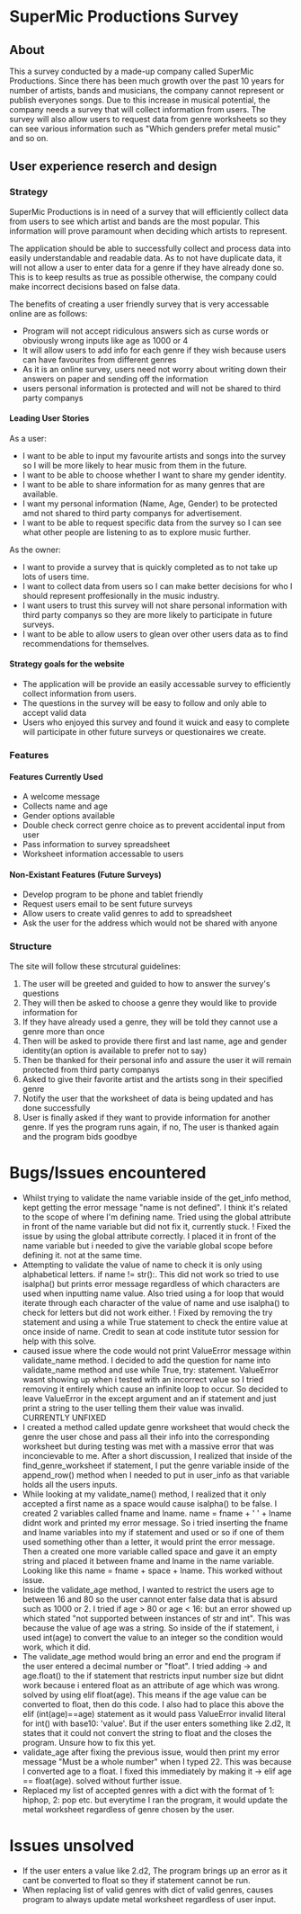 # SuperMic Productions Survey

## About

This a survey conducted by a made-up company called SuperMic Productions. Since there has been much growth over the past 10 years for number of artists, bands and musicians, the company cannot represent or publish everyones songs. Due to this increase in musical potential, the company needs a survey that will collect information from users. The survey will also allow users to request data from genre worksheets so they can see various information such as "Which genders prefer metal music" and so on.

## User experience reserch and design

### Strategy

SuperMic Productions is in need of a survey that will efficiently collect data from users to see which artist and bands are the most popular. This information will prove paramount when deciding which artists to represent.

The application should be able to successfully collect and process data into easily understandable and readable data. As to not have duplicate data, it will not allow a user to enter data for a genre if they have already done so. This is to keep results as true as possible otherwise, the company could make incorrect decisions based on false data. 

The benefits of creating a user friendly survey that is very accessable online are as follows:
- Program will not accept ridiculous answers sich as curse words or obviously wrong inputs like age as 1000 or 4
- It will allow users to add info for each genre if they wish because users can have favourites from different genres
- As it is an online survey, users need not worry about writing down their answers on paper and sending off the information
- users personal information is protected and will not be shared to third party companys

#### Leading User Stories

As a user:

- I want to be able to input my favourite artists and songs into the survey so I will be more likely to hear music from them in the future.
- I want to be able to choose whether I want to share my gender identity.
- I want to be able to share information for as many genres that are available.
- I want my personal information (Name, Age, Gender) to be protected amd not shared to third party companys for advertisement.
- I want to be able to request specific data from the survey so I can see what other people are listening to as to explore music further.

As the owner:

- I want to provide a survey that is quickly completed as to not take up lots of users time.
- I want to collect data from users so I can make better decisions for who I should represent proffesionally in the music industry.
- I want users to trust this survey will not share personal information with third party companys so they are more likely to participate in future surveys.
- I want to be able to allow users to glean over other users data as to find recommendations for themselves.

#### Strategy goals for the website

- The application will be provide an easily accessable survey to efficiently collect information from users.
- The questions in the survey will be easy to follow and only able to accept valid data
- Users who enjoyed this survey and found it wuick and easy to complete will participate in other future surveys or questionaires we create.

### Features

#### Features Currently Used

- A welcome message
- Collects name and age
- Gender options available
- Double check correct genre choice as to prevent accidental input from user
- Pass information to survey spreadsheet
- Worksheet information accessable to users

#### Non-Existant Features (Future Surveys)

- Develop program to be phone and tablet friendly
- Request users email to be sent future surveys
- Allow users to create valid genres to add to spreadsheet
- Ask the user for the address which would not be shared with anyone

### Structure

The site will follow these strcutural guidelines:

1. The user will be greeted and guided to how to answer the survey's questions
2. They will then be asked to choose a genre they would like to provide information for
3. If they have already used a genre, they will be told they cannot use a genre more than once
4. Then will be asked to provide there first and last name, age and gender identity(an option is available to prefer not to say)
5. Then be thanked for their personal info and assure the user it will remain protected from third party companys
6. Asked to give their favorite artist and the artists song in their specified genre
7. Notify the user that the worksheet of data is being updated and has done successfully
8. User is finally asked if they want to provide information for another genre. If yes the program runs again, if no, The user is thanked again and the program bids goodbye

# Bugs/Issues encountered 
- Whilst trying to validate the name variable inside of the get_info method, kept getting the error message "name is not defined". I think it's related to the scope of where I'm defining name. Tried using the global attribute in front of the name variable but did not fix it, currently stuck. ! Fixed the issue by using the global attribute correctly. I placed it in front of the name variable but i needed to give the variable global scope before defining it. not at the same time.
- Attempting to validate the value of name to check it is only using alphabetical letters. if name != str():. This did not work so tried to use isalpha() but prints error message regardless of which characters are used when inputting name value. Also tried using a for loop that would iterate through each character of the value of name and use isalpha() to check for letters but did not work either. ! Fixed by removing the try statement and using a while True statement to check the entire value at once inside of name. Credit to sean at code institute tutor session for help with this solve.
- caused issue where the code would not print ValueError message within validate_name method. I decided to add the question for name into validate_name method and use while True, try: statement. ValueError wasnt showing up when i tested with an incorrect value so I tried removing it entirely which cause an infinite loop to occur. So decided to leave ValueError in the except argument and an if statement and just print a string to the user telling them their value was invalid. CURRENTLY UNFIXED
- I created a method called update genre worksheet that would check the genre the user chose and pass all their info into the corresponding worksheet but during testing was met with a massive error that was inconcievable to me. After a short discussion, I realized that inside of the find_genre_worksheet if statement, I put the genre variable inside of the append_row() method when I needed to put in user_info as that variable holds all the users inputs.
- While looking at my validate_name() method, I realized that it only accepted a first name as a space would cause isalpha() to be false. I created 2 variables called fname and lname. name = fname + ' ' + lname didnt work and printed my error message. So i tried inserting the fname and lname variables into my if statement and used or so if one of them used something other than a letter, it would print the error message. Then a created one more variable called space and gave it an empty string and placed it between fname and lname in the name variable. Looking like this name = fname + space + lname. This worked without issue.
- Inside the validate_age method, I wanted to restrict the users age to between 16 and 80 so the user cannot enter false data that is absurd such as 1000 or 2. I tried if age > 80 or age < 16: but an error showed up which stated "not supported between instances of str and int". This was because the value of age was a string. So inside of the if statement, i used int(age) to convert the value to an integer so the condition would work, which it did.
- The validate_age method would bring an error and end the program if the user entered a decimal number or "float". I tried adding ->   and age.float() to the if statement that restricts input number size but didnt work because i entered float as an attribute of age which was wrong. solved by using elif float(age). This means if the age value can be converted to float, then do this code. I also had to place this above the elif (int(age)==age) statement as it would pass ValueError invalid literal for int() with base10: 'value'. But if the user enters something like 2.d2, It states that it could not convert the string to float and the closes the program. Unsure how to fix this yet.
- validate_age after fixing the previous issue, would then print my error message "Must be a whole number" when I typed 22. This was because I converted age to a float. I fixed this immediately by making it ->   elif age == float(age). solved without further issue.
- Replaced my list of accepted genres with a dict with the format of 1: hiphop, 2: pop etc. but everytime I ran the program, it would update the metal worksheet regardless of genre chosen by the user.



# Issues unsolved

- If the user enters a value like 2.d2, The program brings up an error as it cant be converted to float so they if statement cannot be run.
- When replacing list of valid genres with dict of valid genres, causes program to always update metal worksheet regardless of user input.
